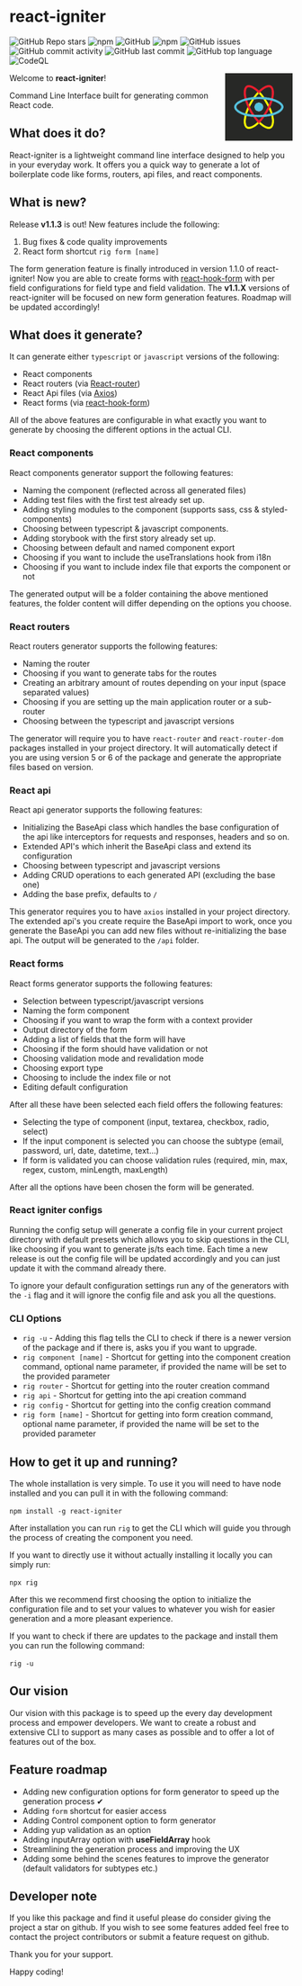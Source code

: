 # react-igniter

![GitHub Repo stars](https://img.shields.io/github/stars/AlemTuzlak/react-igniter?style=social)
![npm](https://img.shields.io/npm/v/react-igniter?style=plastic)
![GitHub](https://img.shields.io/github/license/AlemTuzlak/react-igniter?style=plastic)
![npm](https://img.shields.io/npm/dy/react-igniter?style=plastic)
![GitHub issues](https://img.shields.io/github/issues/AlemTuzlak/react-igniter?style=plastic)
![GitHub commit activity](https://img.shields.io/github/commit-activity/m/AlemTuzlak/react-igniter?style=plastic)
![GitHub last commit](https://img.shields.io/github/last-commit/AlemTuzlak/react-igniter?style=plastic)
![GitHub top language](https://img.shields.io/github/languages/top/AlemTuzlak/react-igniter?style=plastic)
![CodeQL](https://github.com/AlemTuzlak/react-igniter/workflows/CodeQL/badge.svg?style=plastic)

Welcome to **react-igniter**!
<img src="./react-igniter.png" align="right" height="120px">

Command Line Interface built for generating common React code.

## What does it do?

React-igniter is a lightweight command line interface designed to help you in your everyday work. It offers you a quick way to generate a lot of boilerplate code like forms, routers, api files, and react components.

## What is new?

Release **v1.1.3** is out! New features include the following:

1. Bug fixes & code quality improvements
2. React form shortcut `rig form [name]`

The form generation feature is finally introduced in version 1.1.0 of react-igniter! Now you are able to create forms with [react-hook-form](https://react-hook-form.com/) with per field configurations for field type and field validation. The **v1.1.X** versions of react-igniter will be focused on new form generation features. Roadmap will be updated accordingly!

## What does it generate?

It can generate either `typescript` or `javascript` versions of the following:

- React components
- React routers (via [React-router](https://reactrouter.com/))
- React Api files (via [Axios](https://axios-http.com/))
- React forms (via [react-hook-form](https://react-hook-form.com/))

All of the above features are configurable in what exactly you want to generate by choosing the different options in the actual CLI.

### **React components**

React components generator support the following features:

- Naming the component (reflected across all generated files)
- Adding test files with the first test already set up.
- Adding styling modules to the component (supports sass, css & styled-components)
- Choosing between typescript & javascript components.
- Adding storybook with the first story already set up.
- Choosing between default and named component export
- Choosing if you want to include the useTranslations hook from i18n
- Choosing if you want to include index file that exports the component or not

The generated output will be a folder containing the above mentioned features, the folder content will differ depending on the options you choose.

### **React routers**

React routers generator supports the following features:

- Naming the router
- Choosing if you want to generate tabs for the routes
- Creating an arbitrary amount of routes depending on your input (space separated values)
- Choosing if you are setting up the main application router or a sub-router
- Choosing between the typescript and javascript versions

The generator will require you to have `react-router` and `react-router-dom` packages installed in your project directory. It will automatically detect if you are using version 5 or 6 of the package and generate the appropriate files based on version.

### **React api**

React api generator supports the following features:

- Initializing the BaseApi class which handles the base configuration of the api like interceptors for requests and responses, headers and so on.
- Extended API's which inherit the BaseApi class and extend its configuration
- Choosing between typescript and javascript versions
- Adding CRUD operations to each generated API (excluding the base one)
- Adding the base prefix, defaults to `/`

This generator requires you to have `axios` installed in your project directory. The extended api's you create require the BaseApi import to work, once you generate the BaseApi you can add new files without re-initializing the base api.
The output will be generated to the `/api` folder.

### **React forms**

React forms generator supports the following features:

- Selection between typescript/javascript versions
- Naming the form component
- Choosing if you want to wrap the form with a context provider
- Output directory of the form
- Adding a list of fields that the form will have
- Choosing if the form should have validation or not
- Choosing validation mode and revalidation mode
- Choosing export type
- Choosing to include the index file or not
- Editing default configuration

After all these have been selected each field offers the following features:

- Selecting the type of component (input, textarea, checkbox, radio, select)
- If the input component is selected you can choose the subtype (email, password, url, date, datetime, text...)
- If form is validated you can choose validation rules (required, min, max, regex, custom, minLength, maxLength)

After all the options have been chosen the form will be generated.

### **React igniter configs**

Running the config setup will generate a config file in your current project directory with default presets which allows you to skip questions in the CLI, like choosing if you want to generate js/ts each time. Each time a new release is out the config file will be updated accordingly and you can just update it with the command already there.

To ignore your default configuration settings run any of the generators with the
`-i` flag and it will ignore the config file and ask you all the questions.

### **CLI Options**

- `rig -u` - Adding this flag tells the CLI to check if there is a newer version of the package and if there is, asks you if you want to upgrade.
- `rig component [name]` - Shortcut for getting into the component creation command, optional name parameter, if provided the name will be set to the provided parameter
- `rig router` - Shortcut for getting into the router creation command
- `rig api` - Shortcut for getting into the api creation command
- `rig config` - Shortcut for getting into the config creation command
- `rig form [name]` - Shortcut for getting into form creation command, optional name parameter, if provided the name will be set to the provided parameter

## How to get it up and running?

The whole installation is very simple. To use it you will need to have node installed and you can pull it in with the following command:

`npm install -g react-igniter`

After installation you can run `rig` to get the CLI which will guide you through the process of creating the component you need.

If you want to directly use it without actually installing it locally you can simply run:

`npx rig`

After this we recommend first choosing the option to initialize the configuration file and to set your values to whatever you wish for easier generation and a more pleasant experience.

If you want to check if there are updates to the package and install them you can run the following command:

`rig -u`

## Our vision

Our vision with this package is to speed up the every day development process and empower developers. We want to create a robust and extensive CLI to support as many cases as possible and to offer a lot of features out of the box.

## Feature roadmap

- Adding new configuration options for form generator to speed up the generation process ✔
- Adding `form` shortcut for easier access
- Adding Control component option to form generator
- Adding yup validation as an option
- Adding inputArray option with **useFieldArray** hook
- Streamlining the generation process and improving the UX
- Adding some behind the scenes features to improve the generator (default validators for subtypes etc.)

## Developer note

If you like this package and find it useful please do consider giving the project a star on github. If you wish to see some features added feel free to contact the project contributors or submit a feature request on github.

Thank you for your support.

Happy coding!
